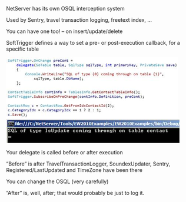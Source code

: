 <properties date="2016-05-10"
SortOrder="36"
/>

NetServer has its own OSQL interception system

Used by Sentry, travel transaction logging, freetext index, …

You can have one too!
– on insert/update/delete

SoftTrigger defines a way to set a pre- or post-execution callback, for a specific table

<img src="EW%202010%20NetServer%20Enhancements_files/image002.jpg" id="Picture 2" width="467" height="165" />

<img src="EW%202010%20NetServer%20Enhancements_files/image003.jpg" id="Picture 3" width="471" height="65" />

Your delegate is called before or after execution

”Before” is after TravelTransactionLogger, SoundexUpdater, Sentry, Registered/LastUpdated and TimeZone have been there

You can change the OSQL (very carefully)

”After” is, well, after; that would probably be just to log it.
